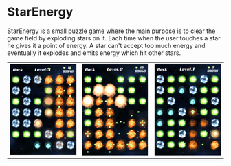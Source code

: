 # StarEnergy

 StarEnergy is a small puzzle game where the main purpose is to clear the game field by exploding stars on it. Each time when the user touches a star he gives it a point of energy. A star can't accept too much energy and eventually it explodes and  emits energy which hit other stars.
 
<table>
 <tr>
  <td><img src='https://github.com/anatolyk82/StarEnergy/blob/master/doc/screenshots/ss01.jpg'/></td>
  <td><img src='https://github.com/anatolyk82/StarEnergy/blob/master/doc/screenshots/ss02.jpg'/></td>
  <td><img src='https://github.com/anatolyk82/StarEnergy/blob/master/doc/screenshots/ss03.jpg'/></td>
 </tr>
</table>
